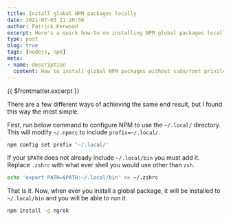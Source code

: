 ```yaml
---
title: Install global NPM packages locally
date: 2021-07-03 11:20:56
author: Patrick Kerwood
excerpt: Here's a quick how-to on installing NPM global packages locally without sudo.
type: post
blog: true
tags: [nodejs, npm]
meta:
- name: description
  content: How to install global NPM packages without sudo/root privileges.
---
```

{{ $frontmatter.excerpt }}

There are a few different ways of achieving the same end result, but I found this way the most simple.

First, run below command to configure NPM to use the `~/.local/` directory. This will modify `~/.npmrc` to include `prefix=~/.local/`.
```sh
npm config set prefix '~/.local/'
```

If your `$PATH` does not already include `~/.local/bin` you must add it. Replace `.zshrc` with what ever shell you would use other than `zsh`.
```sh
echo 'export PATH=$PATH:~/.local/bin' >> ~/.zshrc
```

That is it. Now, when ever you install a global package, it will be installed to `~/.local/bin` and you will be able to run it.

```sh
npm install -g ngrok
```
